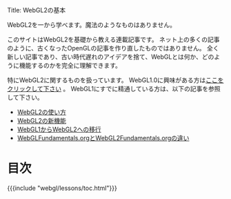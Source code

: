 Title: WebGL2の基本

WebGL2を一から学べます。魔法のようなものはありません。

このサイトはWebGL2を基礎から教える連載記事です。
ネット上の多くの記事のように、古くなったOpenGLの記事を作り直したものではありません。
全く新しい記事であり、古い時代遅れのアイデアを捨て、WebGLとは何か、どのように機能するのかを完全に理解できます。

特にWebGL2に関するものを扱っています。
WebGL1.0に興味がある方は[ここをクリックして下さい](https://webglfundamentals.org) 。
WebGL1にすでに精通している方は、以下の記事を参照して下さい。

<ul>
<li><a href="/webgl/lessons/ja/webgl-getting-webgl2.html">WebGL2の使い方</a></li>
<li><a href="/webgl/lessons/ja/webgl2-whats-new.html">WebGL2の新機能</a></li>
<li><a href="/webgl/lessons/ja/webgl1-to-webgl2.html">WebGL1からWebGL2への移行</a></li>
<li><a href="/webgl/lessons/ja/webgl1-to-webgl2-fundamentals.html">WebGLFundamentals.orgとWebGL2Fundamentals.orgの違い</a></li>
</ul>

# 目次

{{{include "webgl/lessons/toc.html"}}}


<!--

{{{table_of_contents}}}

-->



